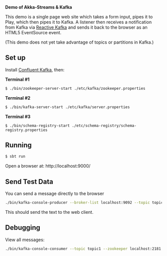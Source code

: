 **Demo of Akka-Streams & Kafka**

This demo is a single page web site which takes a form input, pipes it to Play, which then pipes it to Kafka.  A listener then receives a notification from Kafka via [Reactive Kafka](https://github.com/akka/reactive-kafka) and sends it back to the browser as an HTML5 EventSource event.

(This demo does not yet take advantage of topics or partitions in Kafka.)

## Set up

Install [Confluent Kafka](http://www.confluent.io/developer#download), then:

**Terminal #1**
```sh
$ ./bin/zookeeper-server-start ./etc/kafka/zookeeper.properties
```

**Terminal #2**
```sh
$ ./bin/kafka-server-start ./etc/kafka/server.properties
```

**Terminal #3**
```
$ ./bin/schema-registry-start ./etc/schema-registry/schema-registry.properties
```

## Running

```sh
$ sbt run
```

Open a browser at: http://localhost:9000/

## Send Test Data

You can send a message directly to the browser

```sh
./bin/kafka-console-producer --broker-list localhost:9092 --topic topic1 
```

This should send the text to the web client.


## Debugging

View all messages:

```sh
./bin/kafka-console-consumer --topic topic1 --zookeeper localhost:2181 --from-beginning
```

